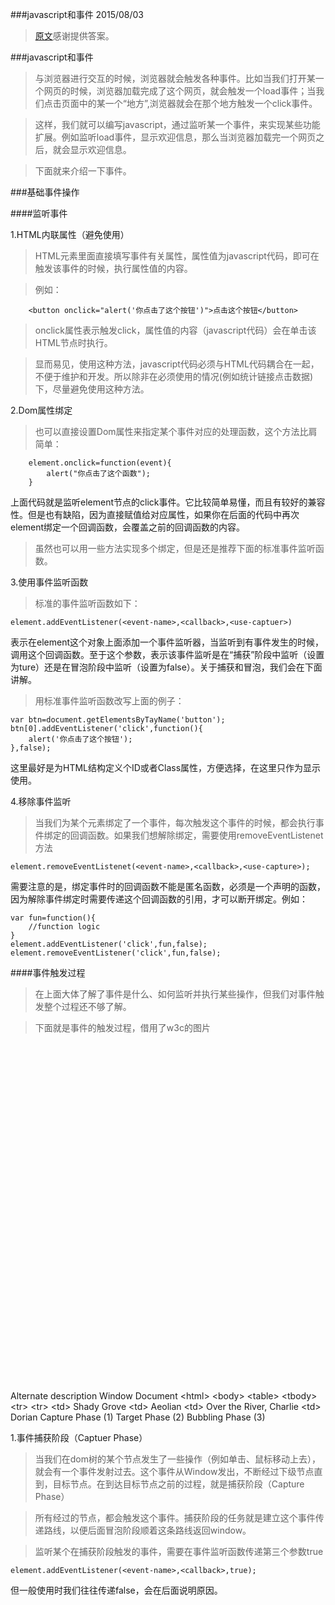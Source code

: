 ###javascript和事件 2015/08/03

>[原文](http://yujiangshui.com/javascript-event/)感谢提供答案。

###javascript和事件
>与浏览器进行交互的时候，浏览器就会触发各种事件。比如当我们打开某一个网页的时候，浏览器加载完成了这个网页，就会触发一个load事件；当我们点击页面中的某一个“地方”,浏览器就会在那个地方触发一个click事件。

>这样，我们就可以编写javascript，通过监听某一个事件，来实现某些功能扩展。例如监听load事件，显示欢迎信息，那么当浏览器加载完一个网页之后，就会显示欢迎信息。

>下面就来介绍一下事件。

###基础事件操作

####监听事件

1.HTML内联属性（避免使用）
>HTML元素里面直接填写事件有关属性，属性值为javascript代码，即可在触发该事件的时候，执行属性值的内容。

>例如：
```
	<button onclick="alert('你点击了这个按钮')">点击这个按钮</button>
```
>onclick属性表示触发click，属性值的内容（javascript代码）会在单击该HTML节点时执行。

>显而易见，使用这种方法，javascript代码必须与HTML代码耦合在一起，不便于维护和开发。所以除非在必须使用的情况(例如统计链接点击数据)下，尽量避免使用这种方法。

2.Dom属性绑定
>也可以直接设置Dom属性来指定某个事件对应的处理函数，这个方法比肩简单：
```
	element.onclick=function(event){
		alert("你点击了这个函数");
	}
```
上面代码就是监听element节点的click事件。它比较简单易懂，而且有较好的兼容性。但是也有缺陷，因为直接赋值给对应属性，如果你在后面的代码中再次element绑定一个回调函数，会覆盖之前的回调函数的内容。 

>虽然也可以用一些方法实现多个绑定，但是还是推荐下面的标准事件监听函数。

3.使用事件监听函数
>标准的事件监听函数如下：
```
element.addEventListener(<event-name>,<callback>,<use-captuer>)
```
表示在element这个对象上面添加一个事件监听器，当监听到有<event-name>事件发生的时候，调用<callback>这个回调函数。至于<use-capture>这个参数，表示该事件监听是在“捕获”阶段中监听（设置为ture）还是在冒泡阶段中监听（设置为false）。关于捕获和冒泡，我们会在下面讲解。

>用标准事件监听函数改写上面的例子：
```
var btn=document.getElementsByTayName('button');
btn[0].addEventListener('click',function(){
	alert('你点击了这个按钮');
},false);
```
这里最好是为HTML结构定义个ID或者Class属性，方便选择，在这里只作为显示使用。

4.移除事件监听
>当我们为某个元素绑定了一个事件，每次触发这个事件的时候，都会执行事件绑定的回调函数。如果我们想解除绑定，需要使用removeEventListenet方法
```
element.removeEventListenet(<event-name>,<callback>,<use-capture>);
```
需要注意的是，绑定事件时的回调函数不能是匿名函数，必须是一个声明的函数，因为解除事件绑定时需要传递这个回调函数的引用，才可以断开绑定。例如：
```
var fun=function(){
	//function logic
}
element.addEventListener('click',fun,false);
element.removeEventListener('click',fun,false);
```

####事件触发过程
>在上面大体了解了事件是什么、如何监听并执行某些操作，但我们对事件触发整个过程还不够了解。

>下面就是事件的触发过程，借用了w3c的图片

<svg xmlns="http://www.w3.org/2000/svg"
     xmlns:xlink="http://www.w3.org/1999/xlink"
     width="100%" height="100%" viewBox="0 0 640 690">
  <title>DOM Level 3 Events: Event Flow</title>
  <desc>Alternate description</desc>
  <defs id="defs-1">
    <path id="arrowhead" d="M-9,-4 L0,0 -9,4 Z" stroke-linejoin="round" stroke-linecap="round"/>
    <marker id="blackArrow" viewBox="-13 -5 14 10" refX="-4" markerWidth="10" markerHeight="20" orient="auto">
      <use xlink:href="#arrowhead" stroke="black" fill="black"  />
    </marker>
    <marker id="redArrow" viewBox="-13 -5 14 10" refX="-4" markerWidth="10" markerHeight="20" orient="auto">
      <use xlink:href="#arrowhead" stroke="red" fill="red"  />
    </marker>
    <marker id="greenArrow" viewBox="-13 -5 14 10" refX="-4" markerWidth="10" markerHeight="20" orient="auto">
      <use xlink:href="#arrowhead" stroke="green" fill="green"  />
    </marker>
    <filter x="-5%" y="-5%" width="120%" height="120%" id="dropShadow">
      <feGaussianBlur stdDeviation="2 2" in="SourceAlpha"/> 
      <feOffset dx="4" dy="4"/>
      <feComponentTransfer result="shadow">
        <feFuncA type="linear" slope=".55" intercept="0"/>
      </feComponentTransfer>
      <feMerge>
        <feMergeNode/>
        <feMergeNode in="SourceGraphic"/>
      </feMerge>
    </filter>
  </defs>
  <g id="nodes" font-family="Verdana, sans-serif" font-size="18" fill="black" text-anchor="middle" stroke="none" stroke-width="2">
    <g id="Window-node" transform="translate(310, 10)">
      <a xlink:href="../DOM3-Events.html#glossary-window" target="_parent">
        <rect x="-70" y="0" width="140" height="40" fill="gainsboro" stroke="black" filter="url(#dropShadow)" />
        <text x="0" y="26">Window</text>
      </a>
    </g>
    <g id="document-node" transform="translate(310, 80)">
      <a xlink:href="../DOM3-Events.html#glossary-document" target="_parent">
        <rect x="-60" y="0" width="120" height="40" fill="gainsboro" stroke="black" filter="url(#dropShadow)" />
        <text x="0" y="26">Document</text>
      </a>
    </g>
    <g id="html-node" transform="translate(310, 150)">
      <rect x="-50" y="0" width="100" height="40" rx="5" ry="5" fill="lightskyblue" stroke="black" filter="url(#dropShadow)" />
      <text x="0" y="26">&lt;html&gt;</text>
    </g>
    <g id="body-node" transform="translate(310, 220)">
      <rect x="-50" y="0" width="100" height="40" rx="5" ry="5" fill="lightskyblue" stroke="black" filter="url(#dropShadow)" />
      <text x="0" y="26">&lt;body&gt;</text>
    </g>
    <g id="table-node" transform="translate(310, 290)">
      <rect x="-50" y="0" width="100" height="40" rx="5" ry="5" fill="lightskyblue" stroke="black" filter="url(#dropShadow)" />
      <text x="0" y="26">&lt;table&gt;</text>
    </g>
    <g id="tbody-node" transform="translate(310, 360)">
      <rect x="-50" y="0" width="100" height="40" rx="5" ry="5" fill="lightskyblue" stroke="black" filter="url(#dropShadow)" />
      <text x="0" y="26">&lt;tbody&gt;</text>
    </g>
    <g id="tr_1-node" transform="translate(140, 450)">
      <rect x="-50" y="0" width="100" height="40" rx="5" ry="5" fill="lightskyblue" stroke="black" filter="url(#dropShadow)" />
      <text x="0" y="26">&lt;tr&gt;</text>
    </g>
    <g id="tr_2-node" transform="translate(500, 450)">
      <rect x="-50" y="0" width="100" height="40" rx="5" ry="5" fill="lightskyblue" stroke="black" filter="url(#dropShadow)" />
      <text x="0" y="26">&lt;tr&gt;</text>
    </g>
    <g id="tr_1_td_1-node" transform="translate(70, 540)">
      <rect x="-50" y="0" width="100" height="40" rx="5" ry="5" fill="lightskyblue" stroke="black" filter="url(#dropShadow)" />
      <text x="0" y="26">&lt;td&gt;</text>
    </g>
    <g id="tr_1_td_1_text-node" transform="translate(70, 610)">
      <ellipse cx="0" cy="35" rx="64" ry="35" fill="steelblue" stroke="black" filter="url(#dropShadow)"/>
      <text x="0" y="40" font-size="15" fill="white" text-anchor="middle">Shady Grove</text>
    </g>
    <g id="tr_1_td_2-node" transform="translate(210, 540)">
      <rect x="-50" y="0" width="100" height="40" rx="5" ry="5" fill="lightskyblue" stroke="black" filter="url(#dropShadow)" />
      <text x="0" y="26">&lt;td&gt;</text>
    </g>
    <g id="tr_1_td_2_text-node" transform="translate(210, 610)">
      <ellipse cx="0" cy="35" rx="64" ry="35" fill="steelblue" stroke="black" filter="url(#dropShadow)"/>
      <text x="0" y="40" font-size="15" fill="white" text-anchor="middle">Aeolian</text>
    </g>
    <g id="tr_2_td_1-node" transform="translate(430, 540)">
      <rect x="-50" y="0" width="100" height="40" rx="5" ry="5" fill="blue" stroke="black" filter="url(#dropShadow)" />
      <text x="0" y="26" fill="white">&lt;td&gt;</text>
    </g>
    <g id="tr_2_td_1_text-node" transform="translate(430, 610)">
      <ellipse cx="0" cy="35" rx="64" ry="35" fill="steelblue" stroke="black" filter="url(#dropShadow)"/>
      <text x="0" y="40" font-size="15" fill="white" text-anchor="middle">
        <tspan x="0" y="34">Over the River,</tspan> <tspan x="0" y="54">Charlie</tspan>
      </text>
    </g>
    <g id="tr_2_td_2-node" transform="translate(570, 540)">
      <rect x="-50" y="0" width="100" height="40" rx="5" ry="5" fill="lightskyblue" stroke="black" filter="url(#dropShadow)" />
      <text x="0" y="26">&lt;td&gt;</text>
    </g>
    <g id="tr_2_td_2_text-node" transform="translate(570, 610)">
      <ellipse cx="0" cy="35" rx="64" ry="35" fill="steelblue" stroke="black" filter="url(#dropShadow)"/>
      <text x="0" y="40" font-size="15" fill="white" text-anchor="middle">Dorian</text>
    </g>
  </g>
  <g id="edges">
    <line id="window-document" x1="310" y1="50" x2="310" y2="73" stroke="black" stroke-width="2" marker-end="url(#blackArrow)"/>     
    <line id="document-html" x1="310" y1="120" x2="310" y2="143" stroke="black" stroke-width="2" marker-end="url(#blackArrow)"/>     
    <line id="html-body" x1="310" y1="190" x2="310" y2="213" stroke="black" stroke-width="2" marker-end="url(#blackArrow)"/>     
    <line id="body-table" x1="310" y1="260" x2="310" y2="283" stroke="black" stroke-width="2" marker-end="url(#blackArrow)"/>     
    <line id="table-tbody" x1="310" y1="330" x2="310" y2="353" stroke="black" stroke-width="2" marker-end="url(#blackArrow)"/>
    <path id="tbody-tr_1" fill="none" stroke="black" stroke-width="2" marker-end="url(#blackArrow)"
          d="M310,400 Q310,420 260,420 H160 Q140,420 140,443"/>
    <path id="tbody-tr_2" fill="none" stroke="black" stroke-width="2" marker-end="url(#blackArrow)"
          d="M310,400 Q310,420 380,420 H480 Q500,420 500,443"/>
    <path id="tr_1-tr_2_td_1" fill="none" stroke="black" stroke-width="2" marker-end="url(#blackArrow)"
          d="M140,490 Q140,510 120,510 H90 Q70,510 70,533"/>
    <path id="tr_1-tr_2_td_2" fill="none" stroke="black" stroke-width="2" marker-end="url(#blackArrow)"
          d="M140,490 Q140,510 160,510 H190 Q210,510 210,533"/>
    <path id="tr_2-tr_2_td_1" fill="none" stroke="black" stroke-width="2" marker-end="url(#blackArrow)"
          d="M500,490 Q500,510 480,510 H450 Q430,510 430,533"/>
    <path id="tr_2-tr_2_td_2" fill="none" stroke="black" stroke-width="2" marker-end="url(#blackArrow)"
          d="M500,490 Q500,510 540,510 H550 Q570,510 570,533"/>
    <line id="tr_1_td_1-text" x1="70" y1="580" x2="70" y2="603" stroke="black" stroke-width="2" marker-end="url(#blackArrow)"/>
    <line id="tr_1_td_2-text" x1="210" y1="580" x2="210" y2="603" stroke="black" stroke-width="2" marker-end="url(#blackArrow)"/>
    <line id="tr_2_td_1-text" x1="430" y1="580" x2="430" y2="603" stroke="black" stroke-width="2" marker-end="url(#blackArrow)"/>
    <line id="tr_2_td_2-text" x1="570" y1="580" x2="570" y2="603" stroke="black" stroke-width="2" marker-end="url(#blackArrow)"/>
  </g>
  <g id="event-flow" stroke-dasharray="10,5">
    <g id="capture_phase">
      <a xlink:href="../DOM3-Events.html#glossary-capture-phase" target="_parent"><text fill="red" font-family="Verdana, sans-serif" font-size="20" font-weight="bold" text-anchor="middle"><tspan x="150" y="220">Capture</tspan> <tspan x="150" y="240">Phase</tspan> <tspan x="150" y="260">(1)</tspan></text></a>
      <path id="capture_phase_arrow" fill="none" stroke="red" stroke-width="3" marker-end="url(#redArrow)" stroke-linecap="round"
            d="M235,28 C195,25 195,75 238,85 "/>
      <use xlink:href="#capture_phase_arrow" x="5" y="70" />
      <use xlink:href="#capture_phase_arrow" x="10" y="140" />
      <use xlink:href="#capture_phase_arrow" x="10" y="210" />
      <use xlink:href="#capture_phase_arrow" x="10" y="280" />
      <path id="capture_phase_arrow2" fill="none" stroke="red" stroke-width="3" marker-end="url(#redArrow)" stroke-linecap="round"
            d="M245,378 C205,375 205,473 428,458 "/>
      <path id="capture_phase_arrow3" fill="none" stroke="red" stroke-width="3" marker-end="url(#redArrow)" stroke-linecap="round"
            stroke-dasharray="none" d="M428,473 C330,470 330,533 363,548 "/>
    </g>
    <g id="target_phase">
      <a xlink:href="../DOM3-Events.html#glossary-target-phase" target="_parent"><text fill="blue" font-family="Verdana, sans-serif" font-size="20" font-weight="bold" text-anchor="middle"><tspan x="337" y="580">Target</tspan> <tspan x="337" y="600">Phase</tspan> <tspan x="337" y="620">(2)</tspan></text></a>
      <rect x="-50" y="0" width="100" height="40" rx="5" ry="5" fill="none" stroke="black" stroke-width="5" stroke-dasharray="none" 
            transform="translate(430, 540)"/>
    </g>
    <g id="bubble_phase">
      <a xlink:href="../DOM3-Events.html#glossary-bubbling-phase" target="_parent"><text fill="green" font-family="Verdana, sans-serif" font-size="20" font-weight="bold" text-anchor="middle"><tspan x="490" y="320">Bubbling</tspan> <tspan x="490" y="340">Phase</tspan> <tspan x="490" y="360">(3)</tspan></text></a>
      <path id="bubble_phase_arrow3" fill="none" stroke="green" stroke-width="3" marker-end="url(#greenArrow)" stroke-linecap="round"
            stroke-dasharray="none" d="M492,548 C630,483 630,470 562,473"/>
      <path id="bubble_phase_arrow2" fill="none" stroke="green" stroke-width="3" marker-end="url(#greenArrow)" stroke-linecap="round"
            d="M565,457 C605,447 605,398 377,388"/>
      <path id="bubble_phase_arrow" fill="none" stroke="green" stroke-width="3" marker-end="url(#greenArrow)" stroke-linecap="round"
            d="M375,375 C415,372 415,332 375,322"/>
      <use xlink:href="#bubble_phase_arrow" x="0" y="-70" />
      <use xlink:href="#bubble_phase_arrow" x="0" y="-140" />
      <path id="bubble_phase_arrow4" fill="none" stroke="green" stroke-width="3" marker-end="url(#greenArrow)" stroke-linecap="round"
            d="M375,165 C425,162 425,122 385,112"/>
      <path id="bubble_phase_arrow" fill="none" stroke="green" stroke-width="3" marker-end="url(#greenArrow)" stroke-linecap="round"
            d="M385,95 C435,92 435,52 395,42"/>
    </g>
  </g>
</svg>

1.事件捕获阶段（Captuer Phase）
>当我们在dom树的某个节点发生了一些操作（例如单击、鼠标移动上去），就会有一个事件发射过去。这个事件从Window发出，不断经过下级节点直到，目标节点。在到达目标节点之前的过程，就是捕获阶段（Capture Phase）

>所有经过的节点，都会触发这个事件。捕获阶段的任务就是建立这个事件传递路线，以便后面冒泡阶段顺着这条路线返回window。

>监听某个在捕获阶段触发的事件，需要在事件监听函数传递第三个参数true
```
element.addEventListener(<event-name>,<callback>,true);
```
但一般使用时我们往往传递false，会在后面说明原因。